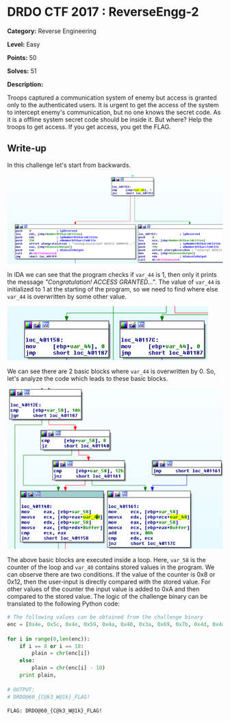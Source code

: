 # DRDO CTF 2017 : ReverseEngg-2

**Category:** Reverse Engineering

**Level:** Easy

**Points:** 50

**Solves:** 51

**Description:**

Troops captured a communication system of enemy but access is granted only to the authenticated users. It is urgent to get the access of the system to intercept enemy's communication, but no one knows the secret code. As it is a offline system secret code should be inside it. But where? Help the troops to get access. If you get access, you get the FLAG.

## Write-up

In this challenge let's start from backwards. 

![SucessMessage.png](SucessMessage.png)

In IDA we can see that the program checks if `var_44` is 1, then only it prints the message *"Congratulation! ACCESS GRANTED..."*. The value of `var_44` is initialized to 1 at the starting of the program, so we need to find where else `var_44` is overwritten by some other value. 

![FlagSetting.png](FlagSetting.png)

We can see there are 2 basic blocks where `var_44` is overwritten by 0. So, let's analyze the code which leads to these basic blocks.

![ProgramLogic.png](ProgramLogic.png)

The above basic blocks are executed inside a loop. Here, `var_58` is the counter of the loop and `var_40` contains stored values in the program. We can observe there are two conditions. If the value of the counter is 0x8 or 0x12, then the user-input is directly compared with the stored value. For other values of the counter the input value is added to 0xA and then compared to the stored value. The logic of the challenge binary can be translated to the following Python code:

```python
# The following values can be obtained from the challenge binary
enc = [0x4e, 0x5c, 0x4e, 0x59, 0x4a, 0x40, 0x3a, 0x69, 0x7b, 0x4d, 0x4a, 0x75, 0x3d, 0x69, 0x61, 0x4a, 0x3b, 0x75, 0x7d, 0x69, 0x50, 0x56, 0x4b, 0x51, 0x2b, 0xa]

for i in range(0,len(enc)):
	if i == 8 or i == 18:
		plain = chr(enc[i])
	else:
		plain = chr(enc[i] - 10)
	print plain,

# OUTPUT:
# DRDO@60_{C@k3_W@1k}_FLAG!
```

`FLAG: DRDO@60_{C@k3_W@1k}_FLAG!`
